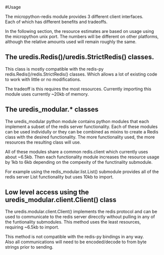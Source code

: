 #Usage

The micropython-redis module provides 3 different client interfaces.  
Each of which has different benefits and tradeoffs.

In the following section, the resource estimates are based on usage
using the micropython unix port.  The numbers will be different on
other platforms, although the relative amounts used will remain
roughly the same.

## The uredis.Redis()/uredis.StrictRedis() classes.
This class is mostly compatible with the redis-py 
redis.Redis()/redis.StrictRedis() classes.  Which allows a lot of 
existing code to work with little or no modifications.

The tradeoff is this requires the most resources.  Currently
importing this module uses currently ~20kb of memory.

## The uredis_modular.* classes
The uredis_modular python module contains python modules that
each implement a subset of the redis server functionality.  Each
of these modules can be used individully or they can be combined
as mixins to create a Redis class with the desired functionality.
The more functionality used, the more resources the resulting class
will use.

All of these modules share a common redis.client which currently
uses about ~6.5kb.  Then each functionality module increases the
resource usage by 1kb to 6kb depending on the compexity of 
the functinality submodule.

For example using the redis_modular.list.List() submodule provides
all of the redis server List functionality but uses 10kb to import.

## Low level access using the uredis_modular.client.Client() class
The uredis.modular.client.Client() implements the redis protocol
and can be used to communicate to the redis server direcctly without
pulling in any of the funtionality submodules. 
This method uses the least resources, requiring ~6.5kb to import.

This method is not compatible with the redis-py bindings in any way.  
Also all communications will need to be encoded/decode to from byte
strings prior to sending.

